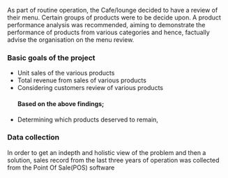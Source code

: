 As part of routine operation, the Cafe/lounge decided to have a review of their menu. Certain groups of products were to be decide upon. A product performance analysis was recommended, aiming to demonstrate the performance of products from various categories and hence, factually advise the organisation on the menu review.
### Basic goals of the project
* Unit sales of the various products
* Total revenue from sales of various products
* Considering customers review of various products
   #### Based on the above findings;
* Determining which products deserved to remain,
### Data collection
In order to get an indepth and holistic view of the problem and then a solution, sales record from the last three years of operation was collected from the Point Of Sale(POS) software
